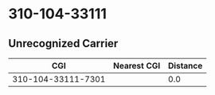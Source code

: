 # 310-104-33111
## Unrecognized Carrier


| CGI | Nearest CGI | Distance |
|-----|-------------|----------|
| 310-104-33111-7301 |  | 0.0 |
